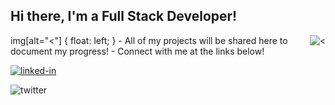 ## Hi there, I'm a Full Stack Developer!
<img alt="<" style="float: right;" src="https://media.giphy.com/media/7Z49eulwv4aGY35RaD/giphy.gif">
img[alt="<"] {
  float: left;
}
-   All of my projects will be shared here to document my progress!
-   Connect with me at the links below!

[<img align="center" alt="linked-in" src="https://img.shields.io/badge/linkedin-%230077B5.svg?&style=for-the-badge&logo=linkedin&logoColor=white" />](https://www.linkedin.com/in/miqelle)<br>

[<img align="left" alt="twitter" src="https://img.shields.io/badge/twitter-%231DA1F2.svg?&style=for-the-badge&logo=twitter&logoColor=white" />](https://twitter.com/Coderm6)

